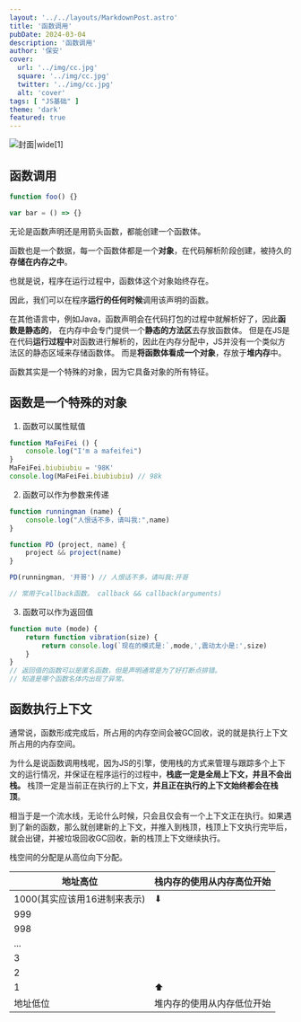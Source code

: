 ```yaml
---
layout: '../../layouts/MarkdownPost.astro'
title: '函数调用'
pubDate: 2024-03-04
description: '函数调用'
author: '保安'
cover:
  url: '../img/cc.jpg'
  square: '../img/cc.jpg'
  twitter: '../img/cc.jpg'
  alt: 'cover'
tags: [ "JS基础" ]
theme: 'dark'
featured: true
---
```


![封面|wide](/img/cc.jpg)[1]

## 函数调用

```javascript
function foo() {}

var bar = () => {}
```

无论是函数声明还是用箭头函数，都能创建一个函数体。

函数也是一个数据，每一个函数体都是一个**对象**，在代码解析阶段创建，被持久的**存储在内存之中**。

也就是说，程序在运行过程中，函数体这个对象始终存在。

因此，我们可以在程序**运行的任何时候**调用该声明的函数。

在其他语言中，例如Java，函数声明会在代码打包的过程中就解析好了，因此**函数是静态的**，
在内存中会专门提供一个**静态的方法区**去存放函数体。
但是在JS是在代码**运行过程中**对函数进行解析的，因此在内存分配中，JS并没有一个类似方法区的静态区域来存储函数体。
而是**将函数体看成一个对象**，存放于**堆内存**中。

函数其实是一个特殊的对象，因为它具备对象的所有特征。

## 函数是一个特殊的对象

1. 函数可以属性赋值
```javascript
function MaFeiFei () {
    console.log("I'm a mafeifei")
}
MaFeiFei.biubiubiu = '98K'
console.log(MaFeiFei.biubiubiu) // 98k
```
2. 函数可以作为参数来传递

```javascript
function runningman (name) {
    console.log("人恨话不多，请叫我:",name)
}

function PD (project, name) {
    project && project(name)
}

PD(runningman, '开哥') // 人恨话不多，请叫我:开哥

// 常用于callback函数。 callback && callback(arguments)
```

3. 函数可以作为返回值
```javascript
function mute (mode) {
    return function vibration(size) {
        return console.log(`现在的模式是:`,mode,',震动太小是:',size)
    }
}
// 返回值的函数可以是匿名函数，但是声明通常是为了好打断点排错。
// 知道是哪个函数名体内出现了异常。
```

## 函数执行上下文

通常说，函数形成完成后，所占用的内存空间会被GC回收，说的就是执行上下文所占用的内存空间。

为什么是说函数调用栈呢，因为JS的引擎，使用栈的方式来管理与跟踪多个上下文的运行情况，并保证在程序运行的过程中，**栈底一定是全局上下文，并且不会出栈。**
栈顶一定是当前正在执行的上下文，**并且正在执行的上下文始终都会在栈顶**。 

相当于是一个流水线，无论什么时候，只会且仅会有一个上下文正在执行。如果遇到了新的函数，那么就创建新的上下文，并推入到栈顶，栈顶上下文执行完毕后，就会出键，并被垃圾回收GC回收，新的栈顶上下文继续执行。

栈空间的分配是从高位向下分配。

| 地址高位               | 栈内存的使用从内存高位开始 |
|--------------------|---------------|
| 1000(其实应该用16进制来表示) | ⬇             |
| 999                |               |
| 998                |               |
| ...                |               |
| 3                  |               |
| 2                  |               |
| 1                  | ⬆             |
| 地址低位               | 堆内存的使用从内存低位开始 |

